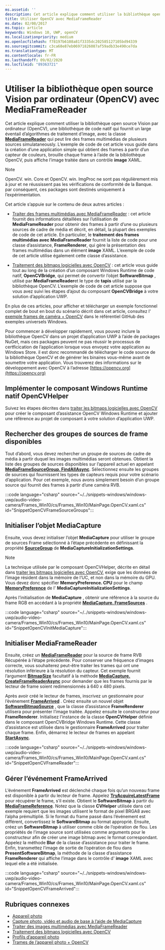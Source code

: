 ```yaml
---
ms.assetid: ''
description: Cet article explique comment utiliser la bibliothèque open source Vision par ordinateur (OpenCV) avec la classe MediaFrameReader.
title: Utiliser OpenCV avec MediaFrameReader
ms.date: 02/08/2017
ms.topic: article
keywords: Windows 10, UWP, openCV
ms.localizationpriority: medium
ms.openlocfilehash: f78197b6108a81f3335dc202585127105bd94339
ms.sourcegitcommit: c3ca68e87eb06971826087af59adb33e490ce7da
ms.translationtype: MT
ms.contentlocale: fr-FR
ms.lasthandoff: 09/02/2020
ms.locfileid: "89363721"
---
```

# <a name="use-the-open-source-computer-vision-library-opencv-with-mediaframereader"></a>Utiliser la bibliothèque open source Vision par ordinateur (OpenCV) avec MediaFrameReader

Cet article explique comment utiliser la bibliothèque open source Vision par ordinateur (OpenCV), une bibliothèque de code natif qui fournit un large éventail d’algorithmes de traitement d’image, avec la classe [**MediaFrameReader**](/uwp/api/Windows.Media.Capture.Frames.MediaFrameReader) qui peut lire des frames multimédias de plusieurs sources simulataneously. L’exemple de code de cet article vous guide dans la création d’une application simple qui obtient des frames à partir d’un capteur de couleurs, brouille chaque frame à l’aide de la bibliothèque OpenCV, puis affiche l’image traitée dans un contrôle **image** XAML. 

>[!NOTE]
>OpenCV. win. Core et OpenCV. win. ImgProc ne sont pas régulièrement mis à jour et ne réussissent pas les vérifications de conformité de la Banque. par conséquent, ces packages sont destinés uniquement à l’expérimentation.

Cet article s’appuie sur le contenu de deux autres articles :

* [Traiter des frames multimédias avec MediaFrameReader](process-media-frames-with-mediaframereader.md) : cet article fournit des informations détaillées sur l’utilisation de **MediaFrameReader** pour obtenir des frames à partir d’une ou plusieurs sources de cadre de média et décrit, en détail, la plupart des exemples de code de cet article. En particulier, le **traitement des frames multimédias avec MediaFrameReader** fournit la liste de code pour une classe d’assistance, **FrameRenderer**, qui gère la présentation des frames multimédias dans un élément **image** XAML. L’exemple de code de cet article utilise également cette classe d’assistance.

* [Traitement des bitmaps logicielles avec OpenCV](process-software-bitmaps-with-opencv.md) : cet article vous guide tout au long de la création d’un composant Windows Runtime de code natif, **OpenCVBridge**, qui permet de convertir l’objet **SoftwareBitmap** , utilisé par **MediaFrameReader**et le type de **tapis** utilisé par la bibliothèque OpenCV. L’exemple de code de cet article suppose que vous avez suivi les étapes d’ajout du composant **OpenCVBridge** à votre solution d’application UWP.

En plus de ces articles, pour afficher et télécharger un exemple fonctionnel complet de bout en bout du scénario décrit dans cet article, consultez l' [exemple frames de caméra + OpenCV](https://github.com/Microsoft/Windows-universal-samples/tree/master/Samples/CameraOpenCV) dans le référentiel GitHub des exemples universels Windows.

Pour commencer à développer rapidement, vous pouvez inclure la bibliothèque OpenCV dans un projet d’application UWP à l’aide de packages NuGet, mais ces packages peuvent ne pas réussir le processus de certficication de l’application lorsque vous envoyez votre application au Windows Store. il est donc recommandé de télécharger le code source de la bibliothèque OpenCV et de générer les binaires vous-même avant de soumettre votre application. Vous trouverez des informations sur le développement avec OpenCV à l’adresse [https://opencv.org](https://opencv.org)


## <a name="implement-the-opencvhelper-native-windows-runtime-component"></a>Implémenter le composant Windows Runtime natif OpenCVHelper
Suivez les étapes décrites dans [traiter les bitmaps logicielles avec OpenCV](process-software-bitmaps-with-opencv.md) pour créer le composant d’assistance OpenCV Windows Runtime et ajouter une référence au projet de composant à votre solution d’application UWP.

## <a name="find-available-frame-source-groups"></a>Rechercher des groupes de sources de frame disponibles
Tout d’abord, vous devez rechercher un groupe de sources de cadre de média à partir duquel les images multimédias seront obtenues. Obtient la liste des groupes de sources disponibles sur l’appareil actuel en appelant **[MediaFrameSourceGroup. FindAllAsync](/uwp/api/windows.media.capture.frames.mediaframesourcegroup.FindAllAsync)**. Sélectionnez ensuite les groupes de sources qui fournissent les types de capteurs requis pour votre scénario d’application. Pour cet exemple, nous avons simplement besoin d’un groupe source qui fournit des frames à partir d’une caméra RVB.

:::code language="csharp" source="~/../snippets-windows/windows-uwp/audio-video-camera/Frames_Win10/cs/Frames_Win10/MainPage.OpenCV.xaml.cs" id="SnippetOpenCVFrameSourceGroups":::

## <a name="initialize-the-mediacapture-object"></a>Initialiser l’objet MediaCapture
Ensuite, vous devez initialiser l’objet **MediaCapture** pour utiliser le groupe de sources Frame sélectionné à l’étape précédente en définissant la propriété **[SourceGroup](/uwp/api/windows.media.capture.mediacaptureinitializationsettings.SourceGroup)** de **MediaCaptureInitializationSettings**.

> [!NOTE] 
> La technique utilisée par le composant OpenCVHelper, décrite en détail dans [traiter les bitmaps logicielles avec OpenCV](process-software-bitmaps-with-opencv.md), exige que les données de l’image résident dans la mémoire de l’UC, et non dans la mémoire du GPU. Vous devez donc spécifier **MemoryPreference. CPU** pour le champ **[MemoryPreference](/uwp/api/windows.media.capture.mediacaptureinitializationsettings.MemoryPreference)** de l' **MediaCaptureInitializationSettings**.

Après l’initialisation de **MediaCapture** , obtenir une référence à la source du frame RGB en accédant à la propriété **[MediaCapture. FrameSources](/uwp/api/windows.media.capture.mediacapture.FrameSources)** .

:::code language="csharp" source="~/../snippets-windows/windows-uwp/audio-video-camera/Frames_Win10/cs/Frames_Win10/MainPage.OpenCV.xaml.cs" id="SnippetOpenCVInitMediaCapture":::

## <a name="initialize-the-mediaframereader"></a>Initialiser MediaFrameReader
Ensuite, créez un [**MediaFrameReader**](/uwp/api/Windows.Media.Capture.Frames.MediaFrameReader) pour la source de frame RVB Récupérée à l’étape précédente. Pour conserver une fréquence d’images correcte, vous souhaiterez peut-être traiter les trames qui ont une résolution inférieure à la résolution du capteur. Cet exemple fournit l’argument **[BitmapSize](/uwp/api/windows.graphics.imaging.bitmapsize)** facultatif à la méthode **[MediaCapture. CreateFrameReaderAsync](/uwp/api/windows.media.capture.mediacapture.createframereaderasync)** pour demander que les frames fournis par le lecteur de frame soient redimensionnés à 640 x 480 pixels.

Après avoir créé le lecteur de frames, inscrivez un gestionnaire pour l’événement **[FrameArrived](/uwp/api/windows.media.capture.frames.mediaframereader.FrameArrived)** . Créez ensuite un nouvel objet **[SoftwareBitmapSource](/uwp/api/windows.ui.xaml.media.imaging.softwarebitmapsource)** , que la classe d’assistance **FrameRenderer** utilisera pour présenter l’image traitée. Appelez ensuite le constructeur pour **FrameRenderer**. Initialisez l’instance de la classe **OpenCVHelper** définie dans le composant OpenCVBridge Windows Runtime. Cette classe d’assistance est utilisée dans le gestionnaire **FrameArrived** pour traiter chaque frame. Enfin, démarrez le lecteur de frames en appelant **[StartAsync](/uwp/api/windows.media.capture.frames.mediaframereader.StartAsync)**.

:::code language="csharp" source="~/../snippets-windows/windows-uwp/audio-video-camera/Frames_Win10/cs/Frames_Win10/MainPage.OpenCV.xaml.cs" id="SnippetOpenCVFrameReader":::


## <a name="handle-the-framearrived-event"></a>Gérer l’événement FrameArrived
L’événement **FrameArrived** est déclenché chaque fois qu’un nouveau frame est disponible à partir du lecteur de frame. Appelez **[TryAcquireLatestFrame](/uwp/api/windows.media.capture.frames.mediaframereader.TryAcquireLatestFrame)** pour récupérer le frame, s’il existe. Obtient le **SoftwareBitmap** à partir du **[MediaFrameReference](/uwp/api/windows.media.capture.frames.mediaframereference)**. Notez que la classe **CVHelper** utilisée dans cet exemple requiert que les images utilisent le format de pixel BRGA8 avec l’alpha prémultiplié. Si le format du frame passé dans l’événement est différent, convertissez le **SoftwareBitmap** au format approprié. Ensuite, créez un **SoftwareBitmap** à utiliser comme cible de l’opération de flou. Les propriétés de l’image source sont utilisées comme arguments pour le constructeur afin de créer une image bitmap avec le format correspondant. Appelez la méthode **Blur** de la classe d’assistance pour traiter le frame. Enfin, transmettez l’image de sortie de l’opération de flou dans **PresentSoftwareBitmap**, la méthode de la classe d’assistance **FrameRenderer** qui affiche l’image dans le contrôle d' **image** XAML avec lequel elle a été initialisée.

:::code language="csharp" source="~/../snippets-windows/windows-uwp/audio-video-camera/Frames_Win10/cs/Frames_Win10/MainPage.OpenCV.xaml.cs" id="SnippetOpenCVFrameArrived":::

## <a name="related-topics"></a>Rubriques connexes

* [Appareil photo](camera.md)
* [Capture photo, vidéo et audio de base à l’aide de MediaCapture](basic-photo-video-and-audio-capture-with-MediaCapture.md)
* [Traiter des images multimédias avec MediaFrameReader](process-media-frames-with-mediaframereader.md)
* [Traitement des bitmaps logicielles avec OpenCV](process-software-bitmaps-with-opencv.md)
* [Profils d’appareil photo](https://github.com/Microsoft/Windows-universal-samples/tree/master/Samples/CameraFrames)
* [Trames de l’appareil photo + OpenCV](https://github.com/Microsoft/Windows-universal-samples/tree/master/Samples/CameraOpenCV)
 

 
